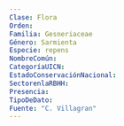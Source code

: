 ```yaml
---
Clase: Flora
Orden: 
Familia: Gesneriaceae
Género: Sarmienta
Especie: repens
NombreComún: 
CategoríaUICN: 
EstadoConservaciónNacional: 
SectorenlaRBHH: 
Presencia: 
TipoDeDato: 
Fuente: "C. Villagran"
---
```

